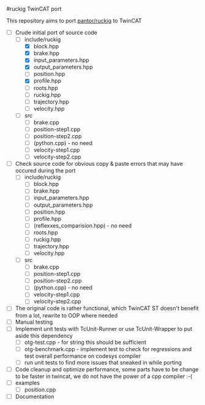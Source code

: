 #ruckig TwinCAT port

This repository aims to port [pantor/ruckig](https://github.com/pantor/ruckig) to TwinCAT


- [ ] Crude initial port of source code
  - [ ] include/ruckig
    - [x] block.hpp
    - [x] brake.hpp
    - [x] input_parameters.hpp
    - [x] output_parameters.hpp
    - [ ] position.hpp
    - [x] profile.hpp      
    - [ ] roots.hpp
    - [ ] ruckig.hpp
    - [ ] trajectory.hpp
    - [ ] velocity.hpp
  - [ ] src
    - [ ] brake.cpp
    - [ ] position-step1.cpp
    - [ ] position-step2.cpp
    - [ ] (python.cpp) - no need
    - [ ] velocity-step1.cpp
    - [ ] velocity-step2.cpp
- [ ] Check source code for obvious copy & paste errors that may have occured during the port
  - [ ] include/ruckig
    - [ ] block.hpp
    - [ ] brake.hpp
    - [ ] input_parameters.hpp
    - [ ] output_parameters.hpp
    - [ ] position.hpp
    - [ ] profile.hpp
    - [ ] (reflexxes_comparision.hpp) - no need
    - [ ] roots.hpp
    - [ ] ruckig.hpp
    - [ ] trajectory.hpp
    - [ ] velocity.hpp
  - [ ] src
    - [ ] brake.cpp
    - [ ] position-step1.cpp
    - [ ] position-step2.cpp
    - [ ] (python.cpp) - no need
    - [ ] velocity-step1.cpp
    - [ ] velocity-step2.cpp
- [ ] The original code is rather functional, which TwinCAT ST doesn't benefit from a lot, rewrite to OOP where needed
- [ ] Manual testing
- [ ] Implement unit tests with TcUnit-Runner or use TcUnit-Wrapper to put aside this dependency
    - [ ] otg-test.cpp - for string this should be sufficient
    - [ ] otg-benchmark.cpp - implement test to check for regressions and test overall performance on codesys compiler 
    - [ ] run unit tests to find more issues that sneaked in while porting
- [ ] Code cleanup and optimize performance, some parts have to be change to be faster in twincat, we do not have the power of a cpp compiler :-(
- [ ] examples
  - [ ] position.cpp
- [ ] Documentation
